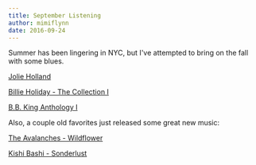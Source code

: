 ```yaml
---
title: September Listening
author: mimiflynn
date: 2016-09-24
---
```


Summer has been lingering in NYC, but I've attempted to bring on the fall with some blues.

[Jolie Holland](http://joliehollandmusic.com/)

[Billie Holiday - The Collection I](https://archive.org/details/BillieHoliday-TheCollectionI)

[B.B. King Anthology I](https://archive.org/details/B.B.King-TheAnthology1)

Also, a couple old favorites just released some great new music:

[The Avalanches - Wildflower](https://play.spotify.com/album/6xaalWgqmC00dKgrFLlcmk)

[Kishi Bashi - Sonderlust](http://www.npr.org/2016/09/08/492449208/first-listen-kishi-bashi-sonderlust)




